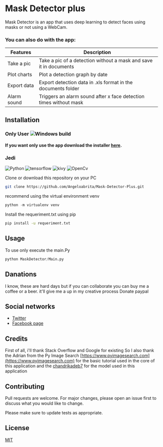 # Mask Detector plus
Mask Detector is an app that uses deep learning to detect faces using masks or not using a WebCam.

### You can also do with the app:
| Features | Description |
| ------ | ------ |
|Take a pic| Take a pic of a detection without a mask and save it in documents
|Plot charts|Plot a detection graph by date|
|Export data| Export detection data in .xls format in the documents folder|
|Alarm sound|Triggers an alarm sound after x face detection times without mask|

## Installation

### Only User ![Windows build](https://img.shields.io/badge/Windows%20build-sucess-green)
#### If you want only use the app download the installer [here](https://pip.pypa.io/en/stable/).

### Jedi

![Python](https://img.shields.io/badge/python-v3.7-orange.svg) ![tensorflow](https://img.shields.io/badge/TensorFlow-1.14.0-orange) ![kivy](https://img.shields.io/badge/Kivy-1.11.0-blue) ![OpenCv](https://img.shields.io/badge/OpenCv-4.2.0-blue)

Clone or download this repository on your PC
```bash
git clone https://github.com/Angeloabrita/Mask-Detector-Plus.git
```
recommend using the virtual environment venv
```python
python -m virtualenv venv
```
Install the requeriment.txt using pip

```bash
pip install -u requeriment.txt
```
## Usage

To use only execute the main.Py

```python
python MaskDetector/Main.py
```
## Danations
I know, these are hard days but if you can collaborate you can buy me a coffee or a beer. it'll give me a up in my creative process Donate paypal

## Social networks 
- [Twitter](https://twitter.com/AGTAStudios)
- [Facebook page](https://www.facebook.com/agtastudios)

## Credits
 First of all, i'll thank Stack Overflow and Google for existing So I also thank the Adrian from the Py Image Search [https://www.pyimagesearch.com](https://www.pyimagesearch.com) for the basic tutorial used in the core of this application and the [chandrikadeb7](https://github.com/chandrikadeb7) for the model used in this application


## Contributing
Pull requests are welcome. For major changes, please open an issue first to discuss what you would like to change.

Please make sure to update tests as appropriate.

## License
[MIT](https://choosealicense.com/licenses/mit/)